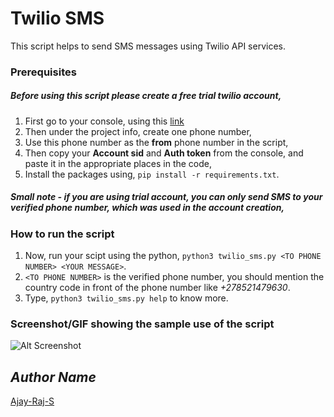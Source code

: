 # Twilio SMS
This script helps to send SMS messages using Twilio API services.

### Prerequisites
##### Before using this script please create a free trial twilio account,

1. First go to your console, using this [link](https://www.twilio.com/console "Twilio console")
2. Then under the project info, create one phone number, 
3. Use this phone number as the **from** phone number in the script,
4. Then copy your **Account sid** and **Auth token** from the console, and paste it in the appropriate places in the code,
5. Install the packages using, ```pip install -r requirements.txt```.

##### Small note - if you are using trial account, you can only send SMS to your verified phone number, which was used in the account creation,

### How to run the script
1. Now, run your scipt using the python, ```python3 twilio_sms.py <TO PHONE NUMBER> <YOUR MESSAGE>```.
2. ```<TO PHONE NUMBER>``` is the verified phone number, you should mention the country code in front of the phone number like *+278521479630*.
2. Type, ```python3 twilio_sms.py help``` to know more.

### Screenshot/GIF showing the sample use of the script
![Alt Screenshot](/output.png "output")

## *Author Name*
[Ajay-Raj-S](https://www.github.com/Ajay-Raj-S "Ajay")